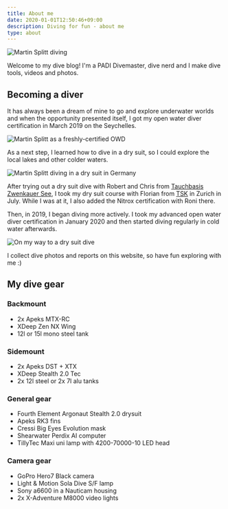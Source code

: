 ```yaml
---
title: About me
date: 2020-01-01T12:50:46+09:00
description: Diving for fun - about me
type: about
---
```


![Martin Splitt diving](/logo.png)

Welcome to my dive blog! I'm a PADI Divemaster, dive nerd and I make dive tools, videos and photos.

## Becoming a diver

It has always been a dream of mine to go and explore underwater worlds and when the opportunity presented itself, I got my open water diver certification in March 2019 on the Seychelles.

![Martin Splitt as a freshly-certified OWD](/img/about/freshly-certified-owd.jpg)

As a next step, I learned how to dive in a dry suit, so I could explore the local lakes and other colder waters.

![Martin Splitt diving in a dry suit in Germany](/img/about/dry-suit-diving.jpg)

After trying out a dry suit dive with Robert and Chris from [Tauchbasis Zwenkauer See](https://tauchbasis-zwenkauer-see.de/), I took my dry suit course with Florian from <a href="https://tsk.ch">TSK</a> in Zurich in July. While I was at it, I also added the Nitrox certification with Roni there.

Then, in 2019, I began diving more actively. I took my advanced open water diver certification in January 2020 and then started diving regularly in cold water afterwards.

![On my way to a dry suit dive](/img/about/on-my-way-to-a-dry-suit-dive.jpg)

I collect dive photos and reports on this website, so have fun exploring with me :)

## My dive gear

### Backmount
- 2x Apeks MTX-RC
- XDeep Zen NX Wing
- 12l or 15l mono steel tank

### Sidemount
- 2x Apeks DST + XTX
- XDeep Stealth 2.0 Tec
- 2x 12l steel or 2x 7l alu tanks

### General gear
- Fourth Element Argonaut Stealth 2.0 drysuit
- Apeks RK3 fins
- Cressi Big Eyes Evolution mask
- Shearwater Perdix AI computer
- TillyTec Maxi uni lamp with 4200-70000-10 LED head

### Camera gear
- GoPro Hero7 Black camera
- Light &amp; Motion Sola Dive S/F lamp
- Sony a6600 in a Nauticam housing
- 2x X-Adventure M8000 video lights
